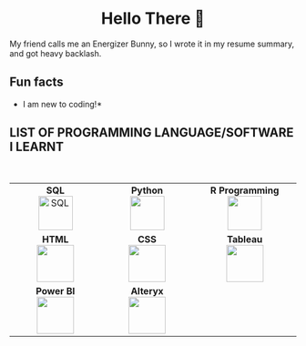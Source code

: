 <h1 align="center"> Hello There 👋 </h1>
My friend calls me an Energizer Bunny, so I wrote it in my resume summary, and got heavy backlash. 

## Fun facts
* I am new to coding!*

## LIST OF PROGRAMMING LANGUAGE/SOFTWARE I LEARNT
  <br>
<table>
<tbody>
 <tr>
<td align="center" width="20%">
<span><b><center>SQL</center></b></span> 
<img height="60px" src="https://github.com/Valerinetng/valerinetng/blob/main/assets/167613192/4b43cebc-e1df-4f97-ae36-fad62af4faba.png" alt="SQL"> 
</td>

<td align="center" width="20%">
<span><b><center>Python</center></b></span> 
<img height=60px src="![SQL](https://github.com/Valerinetng/valerinetng/assets/167613192/4b43cebc-e1df-4f97-ae36-fad62af4faba)" 
</td>

<td align="center" width="20%">
<span><b><center>R Programming</center></b></span> 
<img height=60px src="[https://encrypted-tbn0.gstatic.com/images?q=tbn%3AANd9GcTApU_6Eg4oWx3NMhLifHmNEkxjeMxfd3oGUA&usqp=CAU](https://www.google.com/search?sca_esv=f4c218d55768bdaf&rlz=1C5CHFA_enSG1008SG1008&sxsrf=ACQVn0_Y0FpmuXYU7Sjgu-BuIvWCgAx-pw:1713934066023&q=r+programming&uds=AMwkrPvBvBsGCC2UK0nYtVK7bhM_hMdo_o6Fwra6UvyUfEHrDB0H_PK82nz_qElrq0qMJzg0gYtBwdTHccPVKtXUZVXAWkM9Rg6YRS0CrI9eGxOQuHchspVwKAAitjMJwBJy7md3ss9wawcgtZVwXyzcj9UWqQTiBHRZnfyN6d-icYPTb2LjPYiyjK0PvtK5Lsh5tFXrorT4TKiOqqH6_Q_GrD01gi4fsaOo5qSKj4JejGfTi-OgjNioRhJq6GTHTlKPRdx74cp-E09Zaofu2cDPuqoUWq70uop3vPgGVGFtFnWNUtH3NN4&udm=2&prmd=ivnsbmtz&sa=X&sqi=2&ved=2ahUKEwiRv7H5hdqFAxWsyzgGHf8BAxsQtKgLegQIChAB&biw=1440&bih=813&dpr=2#vhid=SBu0ZD6XViKVyM&vssid=mosaic)"> 
</td>
</tr>

<tr>
<td align="center" width="20%">
<span><b><center>HTML</center></b></span> 
<img height=65px src="https://www.google.com/search?sca_esv=f4c218d55768bdaf&rlz=1C5CHFA_enSG1008SG1008&sxsrf=ACQVn08c19oBOZvDRzhLtL-Fk2rFErEjBQ:1713934110991&q=html&uds=AMwkrPvW4LVVWALUX3cwT9l6-UwTzbTwFiPYxI0zxG4zXhKYcEdu4sJEvrytVSzEEQAZGjICkASonmECYg1_7Ap3h0VlWjsyQS12DqZpPsZd4FPwCOOQezunCqchhMywAOI7vdP9ecq4-5zVJo5a8Do7EG5rysgy2EnkwKBU8Np1Yr6nKcBn19xNAmjEO3vcN8vEd9DyLQUMQBl7dtoCAUakQOS4dJLV7gd6aK96Cbw44SmQV9bBSH-XRGeq5RWponKLKILuD-N13v61E6f-bPX36ijF8YbBnKLiZM-p9CaD9JKO5H6_nmI&udm=2&prmd=ivsnbmtz&sa=X&ved=2ahUKEwjIj-qOhtqFAxVPT2wGHSaMC84QtKgLegQICRAB&biw=1440&bih=813&dpr=2#vhid=5yQYGmRBZZf_6M&vssid=mosaic"> 
</td>

<td align="center" width="20%">
<span><b><center>CSS</center></b></span> 
<img height=65px src="https://www.google.com/search?q=css&sca_esv=f4c218d55768bdaf&rlz=1C5CHFA_enSG1008SG1008&udm=2&biw=1440&bih=813&sxsrf=ACQVn0_s73TLaHczsg5zlAiV6bye8cp8zw%3A1713934068030&ei=9I4oZr6vAZShg8UPnZWXiAw&ved=0ahUKEwi--av6hdqFAxWU0KACHZ3KBcEQ4dUDCBA&uact=5&oq=css&gs_lp=Egxnd3Mtd2l6LXNlcnAiA2NzczIKEAAYgAQYQxiKBTIKEAAYgAQYQxiKBTIKEAAYgAQYQxiKBTIKEAAYgAQYQxiKBTIKEAAYgAQYQxiKBTIFEAAYgAQyBRAAGIAEMgUQABiABDIFEAAYgAQyBRAAGIAESOwbUIgDWN4UcAN4AJABAJgBRqAByQaqAQIxNrgBA8gBAPgBAZgCEqAC0gaoAgrCAgQQIxgnwgIIEAAYgAQYsQPCAgcQIxgnGOoCmAMDiAYBkgcCMTigB-dg&sclient=gws-wiz-serp#vhid=CIh0-EATPtwDvM&vssid=mosaic"> 
</td>

<td align="center" width="20%">
<span><b><center>Tableau</center></b></span> 
<img height=65px src="https://www.google.com/search?q=tableau&sca_esv=f4c218d55768bdaf&rlz=1C5CHFA_enSG1008SG1008&udm=2&biw=1440&bih=813&sxsrf=ACQVn0-NT9Tg2GbIplVr7geT4pFByYRfuw%3A1713934153924&ei=SY8oZonRN8yeseMPkrqFgAM&ved=0ahUKEwjJmaajhtqFAxVMT2wGHRJdATAQ4dUDCBA&uact=5&oq=tableau&gs_lp=Egxnd3Mtd2l6LXNlcnAiB3RhYmxlYXUyCBAAGIAEGLEDMgUQABiABDIFEAAYgAQyBRAAGIAEMgUQABiABDIFEAAYgAQyBRAAGIAEMgUQABiABDIFEAAYgAQyBRAAGIAESO0KUABYmwlwAHgAkAEAmAFLoAGgA6oBATe4AQPIAQD4AQGYAgegAroDwgIKEAAYgAQYQxiKBcICDRAAGIAEGLEDGEMYigXCAgsQABiABBixAxiDAcICBBAAGAOYAwCSBwE3oAfMIA&sclient=gws-wiz-serp#vhid=Sx5T8mYE6RyW9M&vssid=mosaic"> 
</td>
</tr>

<tr>
<td align="center" width="20%">
<span><b><center>Power BI</center></b></span> 
<img height=65px src="https://www.google.com/search?sca_esv=f4c218d55768bdaf&rlz=1C5CHFA_enSG1008SG1008&sxsrf=ACQVn09I7znDp-C3_euD_238cisGaQg2pQ:1713934196161&q=power+bi&uds=AMwkrPsTJn1OiNQqpGQMzxslEY7A88He7om0UedwqHFE8CsLada2xI-dECJ3PL3QPOqctetvcbY9Wa8njlg1To8uGCnRK7628seu8bW6Z7V7Qt8xi_5c3gcPFomTM2kQzNIdBwDE5zAAwtM8uTDeuARhO6T_k8R05RlAMNBLWUGoKzRrxz1iNoJZxLE8W-_euK5nx_ptOL0czC8CedfiJv8iZWq4u255PJBbaxkoc4AJO8V8rOlcu9_tzbYDW0zOJTA4xyphzS7zH0htpzFoGXPvWLWyzZAiRy3cRPW1petuUPblhOGcpqo&udm=2&prmd=ivsnmbtz&sa=X&sqi=2&ved=2ahUKEwidwLi3htqFAxWdcWwGHf01C4YQtKgLegQIDRAB&biw=1440&bih=813&dpr=2#vhid=fXdNPnJ4AehC2M&vssid=mosaic"> 
</td>

<td align="center" width="20%">
<span><b><center>Alteryx</center></b></span> 
<img height=65px src="[https://upload.wikimedia.org/wikipedia/commons/a/af/Tux.png](https://www.google.com/search?sca_esv=f4c218d55768bdaf&rlz=1C5CHFA_enSG1008SG1008&sxsrf=ACQVn0_8nWzFojz9W3Fbc_1Pqebr7y74Vw:1713934226287&q=alteryx&uds=AMwkrPsm7OC6wr_wb2psDRJUVbCqJ9Vxzbtx8Mq5hb4q6T1dFWdUabSW0ohkIcywVr7pHSc2_SG-IeX-i8_QHAk0nMmutMgsCAq5Kf19YTKGJL-049BLN7P6pkjVt9Hki2r4pkBeEATAhZeDQK44JGtDVWD2Bg5H2zan4HjuoGYqkghxYFlgHAD6FxKGPjFbK_PVOD1zNgSgqufukf731Z8LLgsm5MfeRIT4HFzW0jyZ57uK2zLDoeujdP81VJZOJqDSHdO140AGfXEwE2QUASwtPeLElMPeZLzKw6OfekyMjjop9_WcaGI&udm=2&prmd=ivnsmbtz&sa=X&sqi=2&ved=2ahUKEwismefFhtqFAxWuXWwGHQJTCgUQtKgLegQIDhAB&biw=1440&bih=813&dpr=2#vhid=38vDRy31oJmQ4M&vssid=mosaic)"> 
</td>


</tr>

</tbody>
</table>

